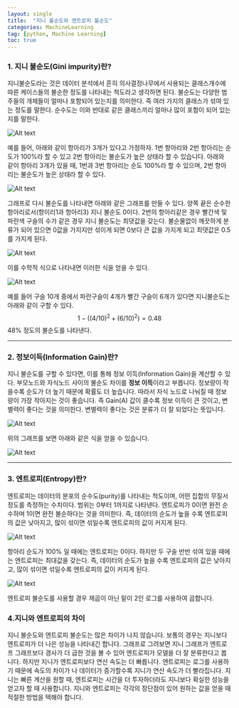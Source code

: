 ```yaml
---
layout: single
title:  "지니 불순도와 엔트로피 불순도"
categories: MachineLearning
tag: [python, Machine Learning]
toc: true
---
```


### 1. 지니 불순도(Gini impurity)란?

지니불순도라는 것은 데이터 분석에서 흔히 의사결정나무에서 사용되는 클래스개수에 따른 케이스들의 불순한 정도를 나타내는 척도라고 생각하면 된다. 불순도는 다양한 범주들의 개체들이 얼마나 포함되어 있는지를 의미한다. 즉 여러 가지의 클래스가 섞여 있는 정도를 말한다. 순수도는 이와 반대로 같은 클래스끼리 얼마나 많이 포함이 되어 있는지를 말한다.

![Alt text](https://i.esdrop.com/d/f/uVJApfFjHN/XyH2AKispb.jpg)

예를 들어, 아래와 같이 항아리가 3개가 있다고 가정하자.
1번 항아리와 2번 항아리는 순도가 100%라 할 수 있고 2번 항아리는 불순도가 높은 상태라 할 수 있습니다.
아래와 같이 항아리 3개가 있을 때, 1번과 3번 항아리는 순도 100%라 할 수 있으며, 2번 항아리는 불순도가 높은 상태라 할 수 있다.

![Alt text](https://i.esdrop.com/d/f/uVJApfFjHN/vgU7m2YGcr.jpg)

그래프로 다시 불순도를 나타내면 아래와 같은 그래프를 만들 수 있다. 양쪽 끝은 순수한 항아리로서(항이리1과 항아리3) 지니 불순도 0이다.
2번의 항아리같은 경우 빨간색 및 파란색 구슬의 수가 같은 경우 지니 불순도는 최댓값을 갖는다.
불순물없이 깨끗하게 분류가 되어 있으면 0값을 가지지만 섞이게 되면 0보다 큰 값을 가지게 되고 최댓값은 0.5를 가지게 된다.

![Alt text](https://i.esdrop.com/d/f/uVJApfFjHN/Ia3KffTNKy.jpg)

이를 수학적 식으로 나타내면 이러한 식을 얻을 수 있다.

![Alt text](https://i.esdrop.com/d/f/uVJApfFjHN/O4chSeN7mS.jpg)

예를 들어  구슬 10개 중에서 파란구슬이 4개가 빨간 구슬이 6개가 있다면 지니불순도는 아래와 같이 구할 수 있다. 
$$1 - ((4/10)^2 + (6/10)^2) = 0.48$$
 48% 정도의 불순도를 나타낸다. 

***

### 2. 정보이득(Information Gain)란?

지니 불순도를 구할 수 있다면, 이를 통해  정보 이득(Information Gain)을 계산할 수 있다. 부모노드와 자식노드 사이의 불순도 차이를 **정보 이득**이라고 부릅니다. 정보량이 작을수록 순도가 더 높기 때문에 확률도 더 높습니다. 따라서 자식 노드로 나눠질 때 정보량이 가장 작아지는 것이 좋습니다. 즉 Gain(A) 값이 클수록 정보 이득이 큰 것이고, 변별력이 좋다는 것을 의미한다. 변별력이 좋다는 것은 분류가 더 잘 되었다는 뜻입니다. 

![Alt text](https://i.esdrop.com/d/f/uVJApfFjHN/BNRNZUvMAC.jpg)

위의  그래프를 보면 아래와 같은 식을 얻을 수 있습니다.

![Alt text](https://i.esdrop.com/d/f/uVJApfFjHN/8YkQLLziZi.jpg)

***

### 3. 엔트로피(Entropy)란?

엔트로피는 데이터의 분포의 순수도(purity)를 나타내는 척도이며, 어떤 집합의 무질서 정도를 측정하는 수치이다. 범위는 0부터 1까지로 나타낸다. 엔트로피가 0이면 완전 순수하며 1이면 완전 불순하다는 것을 의미한다. 즉, 데이터의 순도가 높을 수록 엔트로피의 값은 낮아지고, 많이 섞이면 섞일수록 엔트로피의 값이 커지게 된다.

![Alt text](https://i.esdrop.com/d/f/uVJApfFjHN/iDN33F2xRK.jpg)

항아리 순도가 100% 일 때에는 엔트로피는 0이다. 하지만 두 구슬 반반 섞여 있을 때에는 엔트로피는 최대값을 갖는다. 즉, 데이터의 순도가 높을 수록 엔트로피의 값은 낮아지고, 많이 섞이면 섞일수록 엔트로피의 값이 커지게 된다.

![Alt text](https://i.esdrop.com/d/f/uVJApfFjHN/5wr8qssE06.jpg)

엔트로피 불순도를 사용할 경우 제곱이 아닌 밑이 2인 로그를 사용하여 곱합니다. 

### 4.지니와 엔트로피의 차이

지니 불순도와 엔트로피 불순도는 많은 차이가 나지 않습니다. 보통의 경우는 지니보다 엔트로피가 더 나은 성능을 나타내긴 합니다. 그래프로 그려보면 지니 그래프가 엔트로프 그래프보다 경사가 더 급한 것을 볼 수 있어 엔트로피가 모델을 더 잘 분류한다고 봅니다.
하지만 지니가 엔트로피보다 연산 속도는 더 빠릅니다. 엔트로피는 로그를 사용하기 때문에 속도의 차이가 나 데이터가 증가할수록 지니가 연산 속도가 더 빨라집니다. 
지니는 빠른 계산을 원할 때, 엔트로피는 시간을 더 투자하더라도 지니보다 확실한 성능을 얻고자 할 때 사용합니다.
지니와 엔트로피는 각각의 장단점이 있어 원하는 값을 얻을 때 적절한 방법을 택해야 합니다.